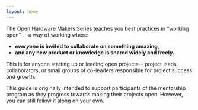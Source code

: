 ```yaml
---
layout: home
---
```


The Open Hardware Makers Series teaches you best practices in “working open” -- a way of working where:

* **_everyone_ is invited to collaborate on something amazing,**
* **and any new product or knowledge is shared widely and freely.**

This is for anyone starting up or leading open projects-- project leads, collaborators, or small groups of co-leaders responsible for project success and growth.

This guide is originally intended to support participants of the mentorship program as they progress towards making their projects open. However, you can still follow it along on your own.  

